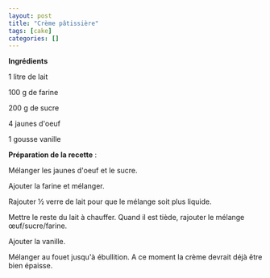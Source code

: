 ```yaml
---
layout: post
title: "Crème pâtissière"
tags: [cake]
categories: []
---
```


**Ingrédients**

1 litre de lait

100 g de farine

200 g de sucre

4 jaunes d'oeuf

1 gousse vanille

**Préparation de la recette** :

Mélanger les jaunes d'oeuf et le sucre.

Ajouter la farine et mélanger.

Rajouter ½ verre de lait pour que le mélange soit plus liquide.

Mettre le reste du lait à chauffer. Quand il est tiède, rajouter le mélange œuf/sucre/farine.

Ajouter la vanille.

Mélanger au fouet jusqu'à ébullition. A ce moment la crème devrait déjà être bien épaisse.
